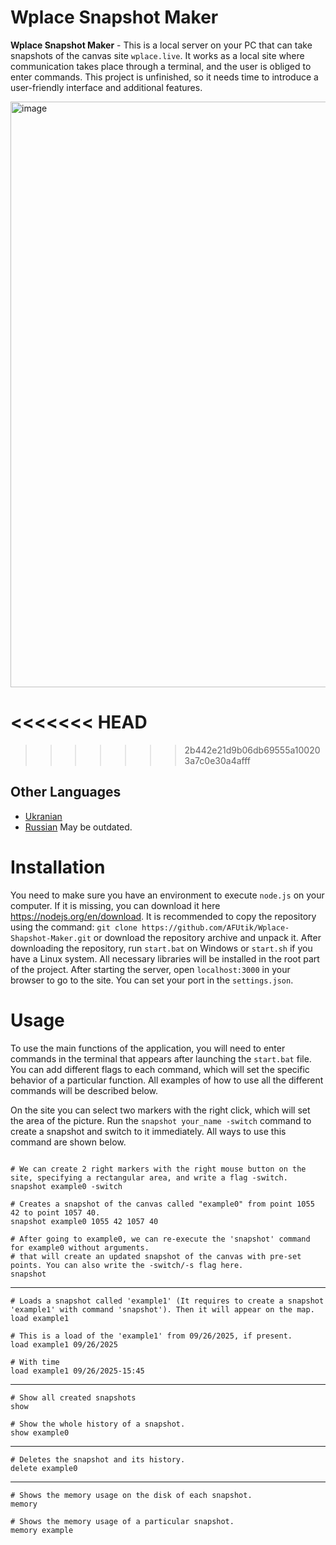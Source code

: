 # Wplace Snapshot Maker

__Wplace Snapshot Maker__ - This is a local server on your PC that can take snapshots of the canvas site `wplace.live`. It works as a local site where communication takes place through a terminal, and the user is obliged to enter commands. This project is unfinished, so it needs time to introduce a user-friendly interface and additional features.

<img width="1918" height="937" alt="image" src="https://github.com/user-attachments/assets/a67e1bf9-aea7-4340-b648-fcf504a29120" />

<<<<<<< HEAD
=======

>>>>>>> 2b442e21d9b06db69555a100203a7c0e30a4afff
## Other Languages
- [Ukranian](README.ua.md)
- [Russian](README.md)
May be outdated.

# Installation
You need to make sure you have an environment to execute `node.js` on your computer. If it is missing, you can download it here https://nodejs.org/en/download. It is recommended to copy the repository using the command: `git clone https://github.com/AFUtik/Wplace-Shapshot-Maker.git`
or download the repository archive and unpack it. After downloading the repository, run `start.bat` on Windows or `start.sh` if you have a Linux system. All necessary libraries will be installed in the root part of the project. After starting the server, open `localhost:3000` in your browser to go to the site. You can set your port in the `settings.json`.

# Usage
To use the main functions of the application, you will need to enter commands in the terminal that appears after launching the `start.bat` file. You can add different flags to each command, which will set the specific behavior of a particular function. All examples of how to use all the different commands will be described below. 

On the site you can select two markers with the right click, which will set the area of the picture. Run the `snapshot your_name -switch` command to create a snapshot and switch to it immediately. All ways to use this command are shown below.


```

# We can create 2 right markers with the right mouse button on the site, specifying a rectangular area, and write a flag -switch.
snapshot example0 -switch

# Creates a snapshot of the canvas called "example0" from point 1055 42 to point 1057 40.
snapshot example0 1055 42 1057 40

# After going to example0, we can re-execute the 'snapshot' command for example0 without arguments.
# that will create an updated snapshot of the canvas with pre-set points. You can also write the -switch/-s flag here.
snapshot

```
___
```
# Loads a snapshot called 'example1' (It requires to create a snapshot 'example1' with command 'snapshot'). Then it will appear on the map.
load example1

# This is a load of the 'example1' from 09/26/2025, if present.
load example1 09/26/2025

# With time
load example1 09/26/2025-15:45

```
___
```
# Show all created snapshots
show

# Show the whole history of a snapshot.
show example0
```
___
```
# Deletes the snapshot and its history.
delete example0
```
___ 
```
# Shows the memory usage on the disk of each snapshot.
memory

# Shows the memory usage of a particular snapshot.
memory example
```
